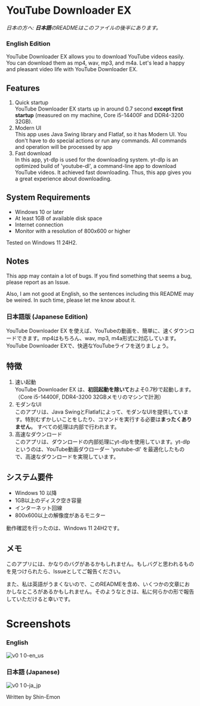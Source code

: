 # YouTube Downloader EX

*日本の方へ: **日本語**のREADMEはこのファイルの後半にあります。*


### English Edition
YouTube Downloader EX allows you to download YouTube videos easily.
You can download them as mp4, wav, mp3, and m4a.
Let's lead a happy and pleasant video life with YouTube Downloader EX.

## Features

1. Quick startup  
   YouTube Downloader EX starts up in around 0.7 second **except first startup** (measured on my machine, Core i5-14400F and DDR4-3200 32GB).
2. Modern UI  
   This app uses Java Swing library and Flatlaf, so it has Modern UI.
   You don't have to do special actions or run any commands.
   All commands and operation will be processed by app
3. Fast download  
   In this app, yt-dlp is used for the downloading system. yt-dlp is an optimized build of 'youtube-dl', a command-line app to download YouTube videos. It achieved fast downloading.
   Thus, this app gives you a great experience about downloading.

## System Requirements

- Windows 10 or later
- At least 1GB of available disk space
- Internet connection
- Monitor with a resolution of 800x600 or higher

Tested on Windows 11 24H2.

## Notes

This app may contain a lot of bugs. If you find something that seems a bug, please report as an Issue.

Also, I am not good at English, so the sentences including this README may be weired.
In such time, please let me know about it.

### 日本語版 (Japanese Edition)
YouTube Downloader EX を使えば、YouTubeの動画を、簡単に、速くダウンロードできます。mp4はもちろん、wav, mp3, m4a形式に対応しています。YouTube Downloader EXで、快適なYouTubeライフを送りましょう。

## 特徴

1. 速い起動  
   YouTube Downloader EX は、**初回起動を除いて**およそ0.7秒で起動します。（Core i5-14400F, DDR4-3200 32GBメモリのマシンで計測）
2. モダンなUI  
   このアプリは、Java SwingとFlatlafによって、モダンなUIを提供しています。特別むずかしいことをしたり、コマンドを実行する必要は**まったくありません**。
   すべての処理は内部で行われます。
3. 高速なダウンロード  
   このアプリは、ダウンロードの内部処理にyt-dlpを使用しています。yt-dlpというのは、YouTube動画ダウローダー 'youtube-dl' を最適化したもので、高速なダウンロードを実現しています。

## システム要件

- Windows 10 以降
- 1GB以上のディスク空き容量
- インターネット回線
- 800x600以上の解像度があるモニター

動作確認を行ったのは、Windows 11 24H2です。

## メモ

このアプリには、かなりのバグがあるかもしれません。もしバグと思われるものを見つけられたら、Issueとしてご報告ください。

また、私は英語がうまくないので、このREADMEを含め、いくつかの文章におかしなところがあるかもしれません。そのようなときは、私に何らかの形で報告していただけると幸いです。


# Screenshots

### English
![v0 1 0-en_us](https://github.com/user-attachments/assets/61e91227-a19c-4a5c-ba26-35d312ce3b3e "Screenshot (v0.1.0)")

### 日本語 (Japanese)
![v0 1 0-ja_jp](https://github.com/user-attachments/assets/e2f06908-934a-493d-a27f-4e37b44e27c5 "スクリーンショット (v0.1.0)")


Written by Shin-Emon